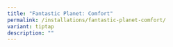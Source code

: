 ```yaml
---
title: "Fantastic Planet: Comfort"
permalink: /installations/fantastic-planet-comfort/
variant: tiptap
description: ""
---
```

